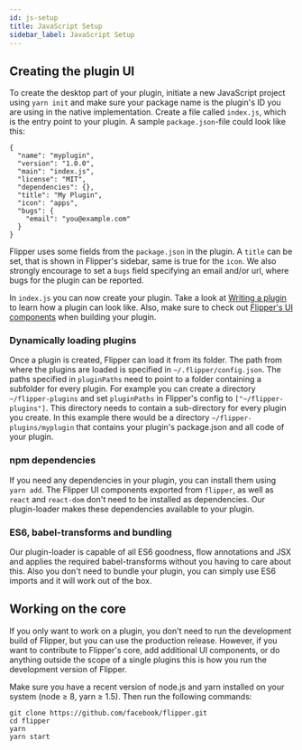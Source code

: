 ```yaml
---
id: js-setup
title: JavaScript Setup
sidebar_label: JavaScript Setup
---
```


## Creating the plugin UI

To create the desktop part of your plugin, initiate a new JavaScript project using `yarn init` and make sure your package name is the plugin's ID you are using in the native implementation. Create a file called `index.js`, which is the entry point to your plugin. A sample `package.json`-file could look like this:

```
{
  "name": "myplugin",
  "version": "1.0.0",
  "main": "index.js",
  "license": "MIT",
  "dependencies": {},
  "title": "My Plugin",
  "icon": "apps",
  "bugs": {
    "email": "you@example.com"
  }
}
```

Flipper uses some fields from the `package.json` in the plugin. A `title` can be set, that is shown in Flipper's sidebar, same is true for the `icon`. We also strongly encourage to set a `bugs` field specifying an email and/or url, where bugs for the plugin can be reported.

In `index.js` you can now create your plugin. Take a look at [Writing a plugin](writing-a-plugin.md) to learn how a plugin can look like. Also, make sure to check out [Flipper's UI components](ui-components.md) when building your plugin.

### Dynamically loading plugins

Once a plugin is created, Flipper can load it from its folder. The path from where the plugins are loaded is specified in `~/.flipper/config.json`. The paths specified in `pluginPaths` need to point to a folder containing a subfolder for every plugin. For example you can create a directory `~/flipper-plugins` and set `pluginPaths` in Flipper's config to `["~/flipper-plugins"]`. This directory needs to contain a sub-directory for every plugin you create. In this example there would be a directory `~/flipper-plugins/myplugin` that contains your plugin's package.json and all code of your plugin.

### npm dependencies

If you need any dependencies in your plugin, you can install them using `yarn add`. The Flipper UI components exported from `flipper`, as well as `react` and `react-dom` don't need to be installed as dependencies. Our plugin-loader makes these dependencies available to your plugin.

### ES6, babel-transforms and bundling

Our plugin-loader is capable of all ES6 goodness, flow annotations and JSX and applies the required babel-transforms without you having to care about this. Also you don't need to bundle your plugin, you can simply use ES6 imports and it will work out of the box.

## Working on the core

If you only want to work on a plugin, you don't need to run the development build of Flipper, but you can use the production release. However, if you want to contribute to Flipper's core, add additional UI components, or do anything outside the scope of a single plugins this is how you run the development version of Flipper.

Make sure you have a recent version of node.js and yarn installed on your system (node ≥ 8, yarn ≥ 1.5). Then run the following commands:

```
git clone https://github.com/facebook/flipper.git
cd flipper
yarn
yarn start
```
